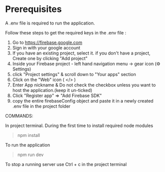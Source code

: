 # Prerequisites

A .env file is required to run the application.

Follow these steps to get the required keys in the .env file :
1. Go to https://firebase.google.com
2. Sign in with your google account
3. If you have an existing project, select it.
   if you don't have a project, Create one by clicking "Add project"
4. Inside your Firebase project - left hand navigation menu -> gear icon (⚙️ Settings)
5. click "Project settings" & scroll down to "Your apps" section
6. Click on the "Web" icon ( </> )
7. Enter App nickname & Do not check the checkbox unless you want to host the application.(keep it un-ticked)
8. Click "Register app" => "Add Firebase SDK"
9. copy the entire firebaseConfig object and paste it in a newly created .env file in the project folder

COMMANDS:

In project terminal.
During the first time to install required node modules

 > npm install

To run the application

 > npm run dev

To stop a running server use Ctrl + c in the project terminal

